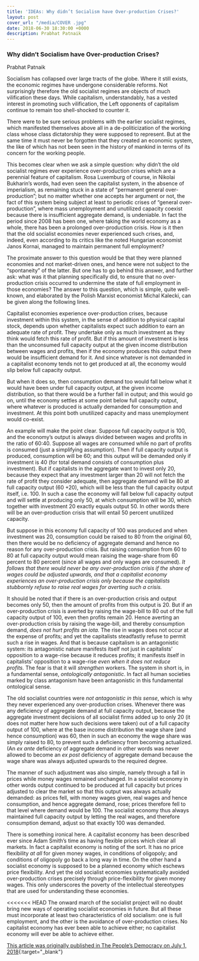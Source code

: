 ```yaml
---
title: 'IDEAs: Why didn’t Socialism have Over-production Crises?'
layout: post
cover_url: "/media/COVER .jpg"
date: 2018-06-30 18:30:00 +0000
description: Prabhat Patnaik
---
```

### Why didn’t Socialism have Over-production Crises?

Prabhat Patnaik

Socialism has collapsed over large tracts of the globe. Where it still exists, the economic regimes have undergone considerable reforms. Not surprisingly therefore the old socialist regimes are objects of much vilification these days. While capitalism, understandably, has a vested interest in promoting such vilification, the Left opponents of capitalism continue to remain too shell-shocked to counter it.

There were to be sure serious problems with the earlier socialist regimes, which manifested themselves above all in a de-politicization of the working class whose class dictatorship they were supposed to represent. But at the same time it must never be forgotten that they created an economic system, the like of which has not been seen in the history of mankind in terms of its concern for the working people.

This becomes clear when we ask a simple question: why didn’t the old socialist regimes ever experience over-production crises which are a perennial feature of capitalism. Rosa Luxemburg of course, in Nikolai Bukharin’s words, had even seen the capitalist system, in the absence of imperialism, as remaining stuck in a state of “permanent general over-production”; but no matter whether one accepts her argument or not, the fact of this system being subject at least to periodic crises of “general over-production”, where mass unemployment and unutilized capacity coexist because there is insufficient aggregate demand, is undeniable. In fact the period since 2008 has been one, where taking the world economy as a whole, there has been a prolonged over-production crisis. How is it then that the old socialist economies never experienced such crises, and, indeed, even according to its critics like the noted Hungarian economist Janos Kornai, managed to maintain permanent full employment?

The proximate answer to this question would be that they were planned economies and not market-driven ones, and hence were not subject to the “spontaneity” of the latter. But one has to go behind this answer, and further ask: what was it that planning specifically did, to ensure that no over-production crisis occurred to undermine the state of full employment in those economies? The answer to this question, which is simple, quite well-known, and elaborated by the Polish Marxist economist Michal Kalecki, can be given along the following lines.

Capitalist economies experience over-production crises, because investment within this system, in the sense of addition to physical capital stock, depends upon whether capitalists expect such addition to earn an adequate rate of profit. They undertake only as much investment as they think would fetch this rate of profit. But if this amount of investment is less than the unconsumed full capacity output at the given income distribution between wages and profits, then if the economy produces this output there would be insufficient demand for it. And since whatever is not demanded in a capitalist economy tends not to get produced at all, the economy would slip below full capacity output.

But when it does so, then consumption demand too would fall below what it would have been under full capacity output, at the given income distribution, so that there would be a further fall in output; and this would go on, until the economy settles at some point below full capacity output, where whatever is produced is actually demanded for consumption and investment. At this point both unutilized capacity and mass unemployment would co-exist.

An example will make the point clear. Suppose full capacity output is 100, and the economy’s output is always divided between wages and profits in the ratio of 60:40. Suppose all wages are consumed while no part of profits is consumed (just a simplifying assumption). Then if full capacity output is produced, consumption will be 60; and this output will be demanded only if investment is 40 (for total demand consists of consumption plus investment). But if capitalists in the aggregate want to invest only 20, because they expect that any investment larger than 20 will not fetch the rate of profit they consider adequate, then aggregate demand will be 80 at full capacity output (60 +20), which will be less than the full capacity output itself, i.e. 100. In such a case the economy will fall below full capacity output and will settle at producing only 50, at which consumption will be 30, which together with investment 20 exactly equals output 50. In other words there will be an over-production crisis that will entail 50 percent unutilized capacity.

But suppose in this economy full capacity of 100 was produced and when investment was 20, consumption could be raised to 80 from the original 60, then there would be no deficiency of aggregate demand and hence no reason for any over-production crisis. But raising consumption from 60 to 80 at full capacity output would mean raising the wage-share from 60 percent to 80 percent (since all wages and only wages are consumed). _It follows that there would never be any over-production crisis if the share of wages could be adjusted upwards, and that a capitalist economy experiences an over-production crisis only because the capitalists stubbornly refuse to raise real wages for averting such a crisis._

It should be noted that if there is an over-production crisis and output becomes only 50, then the amount of profits from this output is 20. But if an over-production crisis is averted by raising the wage-bill to 80 out of the full capacity output of 100, even then profits remain 20. Hence averting an over-production crisis by raising the wage-bill, and thereby consumption demand, _does not hurt profits an iota._ The rise in wages does not occur at the expense of profits; and yet the capitalists steadfastly refuse to permit such a rise in wages. And that is because capitalism is an antagonistic system: its antagonistic nature manifests itself not just in capitalists’ opposition to a wage-rise because it reduces profits; it manifests itself in capitalists’ opposition to a wage-rise _even when it does not reduce profits._ The fear is that it will _strengthen_ workers. The system in short is, in a fundamental sense, _ontologically antagonistic_. In fact all human societies marked by class antagonism have been antagonistic in this fundamental ontological sense.

The old socialist countries were _not antagonistic in this sense_, which is why they never experienced any over-production crises. Whenever there was any deficiency of aggregate demand at full capacity output, because the aggregate investment decisions of all socialist firms added up to only 20 (it does not matter here how such decisions were taken) out of a full capacity output of 100, where at the base income distribution the wage share (and hence consumption) was 60, then in such an economy the wage share was simply raised to 80, to prevent such a deficiency from becoming actualized. (An _ex ante_ deficiency of aggregate demand in other words was never allowed to become an _ex post_ deficiency of aggregate demand because the wage share was always adjusted upwards to the required degree.

The manner of such adjustment was also simple, namely through a fall in prices while money wages remained unchanged. In a socialist economy in other words output continued to be produced at full capacity but prices adjusted to clear the market so that this output was always actually demanded: as prices fell, with money wages given, real wages and hence consumption, and hence aggregate demand, rose; prices therefore fell to that level where demand would be 100. The socialist economy thus always maintained full capacity output by letting the real wages, and therefore consumption demand, adjust so that exactly 100 was demanded.

There is something ironical here. A capitalist economy has been described ever since Adam Smith’s time as having flexible prices which clear all markets. In fact a capitalist economy is noting of the sort. It has no price flexibility _at all_ for given money wages, in conditions of oligopoly; and conditions of oligopoly go back a long way in time. On the other hand a socialist economy is supposed to be a planned economy which eschews price flexibility. And yet the old socialist economies systematically avoided over-production crises precisely through price-flexibility for given money wages. This only underscores the poverty of the intellectual stereotypes that are used for understanding these economies.

<<<<<<< HEAD
The onward march of the socialist project will no doubt bring new ways of operating socialist economies in future. But all these must incorporate at least two characteristics of old socialism: one is full employment, and the other is the avoidance of over-production crises. No capitalist economy has ever been able to achieve either; no capitalist economy will ever be able to achieve either. 


[This article was originally published in The People’s Democracy on July 1, 2018](http://www.networkideas.org/news-analysis/2018/07/why-didnt-socialism-have-over-production-crises/){:target="_blank"}
